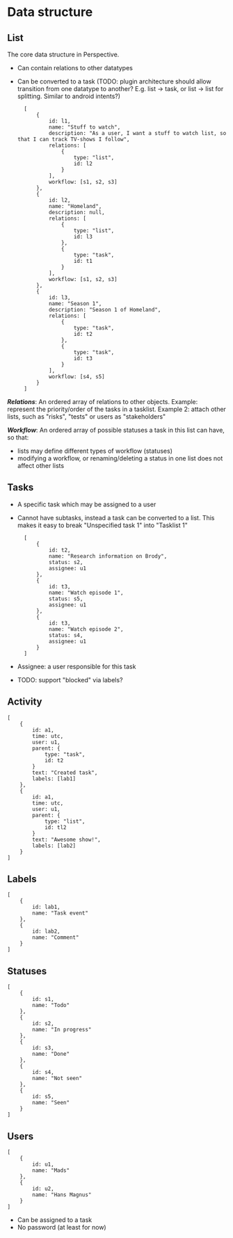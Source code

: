 # Data structure

## List
The core data structure in Perspective.

* Can contain relations to other datatypes
* Can be converted to a task (TODO: plugin architecture should allow transition from one datatype to another? E.g. list
-> task, or list -> list for splitting. Similar to android intents?)

		[
			{
				id: l1,
				name: "Stuff to watch",
				description: "As a user, I want a stuff to watch list, so that I can track TV-shows I follow",
				relations: [
					{
						type: "list",
						id: l2
					}
				],
				workflow: [s1, s2, s3]
			},
			{
				id: l2,
				name: "Homeland",
				description: null,
				relations: [
					{
						type: "list",
						id: l3
					},
					{
						type: "task",
						id: t1
					}
				],
				workflow: [s1, s2, s3]
			},
			{
				id: l3,
				name: "Season 1",
				description: "Season 1 of Homeland",
				relations: [
					{
						type: "task",
						id: t2
					},
					{
						type: "task",
						id: t3
					}
				],
				workflow: [s4, s5]
			}
		]

***Relations***: An ordered array of relations to other objects. Example: represent the priority/order of the tasks in
a tasklist. Example 2: attach other lists, such as "risks", "tests" or users as "stakeholders"

***Workflow***: An ordered array of possible statuses a task in this list can have, so that:

* lists may define different types of workflow (statuses)
* modifying a workflow, or renaming/deleting a status in one list does not affect other lists

## Tasks

* A specific task which may be assigned to a user
* Cannot have subtasks, instead a task can be converted to a list. This makes it easy to break "Unspecified task 1" into "Tasklist 1"

		[
			{
				id: t2,
				name: "Research information on Brody",
				status: s2,
				assignee: u1
			},
			{
				id: t3,
				name: "Watch episode 1",
				status: s5,
				assignee: u1
			},
			{
				id: t3,
				name: "Watch episode 2",
				status: s4,
				assignee: u1
			}
		]

* Assignee: a user responsible for this task
* TODO: support "blocked" via labels?

## Activity

	[
		{
			id: a1,
			time: utc,
			user: u1,
			parent: {
				type: "task",
				id: t2
			}
			text: "Created task",
			labels: [lab1]
		},
		{
			id: a1,
			time: utc,
			user: u1,
			parent: {
				type: "list",
				id: tl2
			}
			text: "Awesome show!",
			labels: [lab2]
		}
	]

## Labels

	[
		{
			id: lab1,
			name: "Task event"
		},
		{
			id: lab2,
			name: "Comment"
		}
	]

## Statuses

	[
		{
			id: s1,
			name: "Todo"
		},
		{
			id: s2,
			name: "In progress"
		},
		{
			id: s3,
			name: "Done"
		},
		{
			id: s4,
			name: "Not seen"
		},
		{
			id: s5,
			name: "Seen"
		}
	]

## Users

	[
		{
			id: u1,
			name: "Mads"
		},
		{
			id: u2,
			name: "Hans Magnus"
		}
	]


* Can be assigned to a task
* No password (at least for now)
